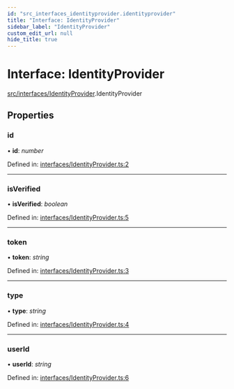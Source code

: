 ```yaml
---
id: "src_interfaces_identityprovider.identityprovider"
title: "Interface: IdentityProvider"
sidebar_label: "IdentityProvider"
custom_edit_url: null
hide_title: true
---
```


# Interface: IdentityProvider

[src/interfaces/IdentityProvider](../modules/src_interfaces_identityprovider.md).IdentityProvider

## Properties

### id

• **id**: *number*

Defined in: [interfaces/IdentityProvider.ts:2](https://github.com/xr3ngine/xr3ngine/blob/673ad6a5f/packages/common/src/interfaces/IdentityProvider.ts#L2)

___

### isVerified

• **isVerified**: *boolean*

Defined in: [interfaces/IdentityProvider.ts:5](https://github.com/xr3ngine/xr3ngine/blob/673ad6a5f/packages/common/src/interfaces/IdentityProvider.ts#L5)

___

### token

• **token**: *string*

Defined in: [interfaces/IdentityProvider.ts:3](https://github.com/xr3ngine/xr3ngine/blob/673ad6a5f/packages/common/src/interfaces/IdentityProvider.ts#L3)

___

### type

• **type**: *string*

Defined in: [interfaces/IdentityProvider.ts:4](https://github.com/xr3ngine/xr3ngine/blob/673ad6a5f/packages/common/src/interfaces/IdentityProvider.ts#L4)

___

### userId

• **userId**: *string*

Defined in: [interfaces/IdentityProvider.ts:6](https://github.com/xr3ngine/xr3ngine/blob/673ad6a5f/packages/common/src/interfaces/IdentityProvider.ts#L6)
